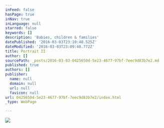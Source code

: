 ```yaml
---
inFeed: false
hasPage: true
inNav: true
inLanguage: null
starred: false
keywords: []
description: 'Babies, children & families'
datePublished: '2016-03-03T23:10:48.525Z'
dateModified: '2016-03-03T23:09:48.772Z'
title: Portrait II
author: []
sourcePath: _posts/2016-03-03-0425650d-5e23-4677-97bf-7eec9d83b7e2.md
published: true
authors: []
publisher:
  name: null
  domain: null
  url: null
  favicon: null
url: 0425650d-5e23-4677-97bf-7eec9d83b7e2/index.html
_type: WebPage

---
```

![](https://s3-us-west-2.amazonaws.com/the-grid-img/p/57d851ad541b94c6db607d8eeadd4a44e7ff08ef.jpg)